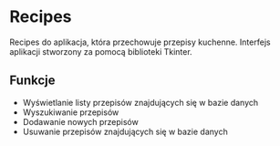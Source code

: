# Recipes

Recipes do aplikacja, która przechowuje przepisy kuchenne. Interfejs aplikacji stworzony za pomocą biblioteki Tkinter.

## Funkcje
- Wyświetlanie listy przepisów znajdujących się w bazie danych
- Wyszukiwanie przepisów
- Dodawanie nowych przepisów
- Usuwanie przepisów znajdujących się w bazie danych
